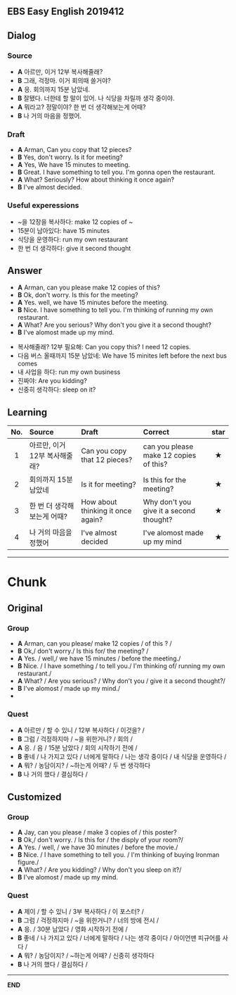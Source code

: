 ## EBS Easy English 2019412

## Dialog

### Source

* **A** 아르만, 이거 12부 복사해줄래?
* **B** 그래, 걱정마. 이거 회의때 쓸거야?
* **A** 응. 회의까지 15분 남았네.
* **B** 잘됐다. 너한테 할 말이 있어. 나 식당을 차릴까 생각 중이야.
* **A** 뭐라고? 정말이야? 한 번 더 생각해보는게 어때?  
* **B** 나 거의 마음을 정했어.


### Draft

* **A** Arman, Can you copy that 12 pieces?
* **B** Yes, don't worry. Is it for meeting?
* **A** Yes, We have 15 minutes to meeting.
* **B** Great. I have something to tell you. I'm gonna open the restaurant.
* **A** What? Seriously? How about thinking it once again?
* **B** I've almost decided.


### Useful experessions
- ~을 12장을 복사하다: make 12 copies of ~
- 15분이 남아있다: have 15 minutes
- 식당을 운영하다: run my own restaurant
- 한 번 더 생각하다: give it second thought

## Answer

* **A** Arman, can you please make 12 copies of this?
* **B** Ok, don't worry. Is this for the meeting?
* **A** Yes. well, we have 15 minutes before the meeting.
* **B** Nice. I have something to tell you. I'm thinking of running my own restaurant.
* **A** What? Are you serious? Why don't you give it a second thought?
* **B** I've alomost made up my mind.


- 복사해줄래? 12부 필요해: Can you copy this? I need 12 copies.
- 다음 버스 올때까지 15분 남았네: We have 15 minites left before the next bus comes
- 내 사업을 하다: run my own business
- 진짜야: Are you kidding?
- 신중히 생각하다: sleep on it?


## Learning

| No. | Source | Draft | Correct | star |
| :---: | :--- | :--- | :--- | :---: |
| 1 | 아르만, 이거 12부 복사해줄래? | Can you copy that 12 pieces? | can you please make 12 copies of this? | ★ |
| 2 | 회의까지 15분 남았네 |  Is it for meeting? | Is this for the meeting? | ★ |
| 3 | 한 번 더 생각해보는게 어때? | How about thinking it once again? | Why don't you give it a second thought? | ★ |
| 4 | 나 거의 마음을 정했어 | I've almost decided | I've alomost made up my mind | ★ |


---

# Chunk

## Original

### Group

* **A** Arman, can you please/ make 12 copies / of this ? /
* **B** Ok,/ don't worry./ Is this for/ the meeting? /
* **A** Yes. / well,/  we have 15 minutes / before the meeting./
* **B** Nice. / I have something / to tell you./  I'm thinking of/  running my own restaurant./
* **A** What? / Are you serious? / Why don't you / give it a second thought?/
* **B** I've alomost / made up my mind./
*
### Quest

* **A** 아르만 / 할 수 있니 / 12부 복사하다 / 이것을? /
* **B** 그럼 / 걱정하지마 / ~을 위한거니? / 회의 /
* **A** 응. / 음 / 15분 남았다 / 회의 시작하기 전에 /
* **B** 좋네 / 나 가지고 있다 / 너에게 말하다 / 나는 생각 중이다 / 내 식당을 운영하다 /
* **A** 뭐? / 농담이지? / ~하는게 어때? / 두 번 생각하다
* **B** 나 거의 했다 / 결심하다 /


## Customized

### Group

* **A** Jay, can you please / make 3 copies of / this poster?
* **B** Ok,/  don't worry. / Is this for / the disply of your room?/  
* **A** Yes. / well, / we have 30 minutes / before the movie./  
* **B** Nice. / I have something to tell you. / I'm thinking of buying Ironman figure./
* **A** What? / Are you kidding?  / Why don't you sleep on it?/
* **B** I've alomost / made up my mind.




### Quest

* **A**  제이 / 할 수 있니 / 3부 복사하다 / 이 포스터? / 
* **B** 그럼 / 걱정하지마 / ~을 위한거니? / 너의 방에 전시 /
* **A** 응. / 30분 남았다 / 영화 시작하기 전에 /
* **B** 좋네 / 나 가지고 있다 / 너에게 말하다 / 나는 생각 중이다 / 아이언맨 피규어를 사다 /
* **A** 뭐? / 농담이지? / ~하는게 어때? / 신중히 생각하다
* **B** 나 거의 했다 / 결심하다 /


---

**END**
